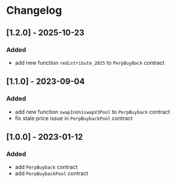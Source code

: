 # Changelog

## [1.2.0] - 2025-10-23
### Added
- add new function `redistribute_2025` to `PerpBuyBack` contract

## [1.1.0] - 2023-09-04
### Added
- add new function `swapInUniswapV3Pool` to `PerpBuyback` contract
- fix stale price issue in `PerpBuybackPool` contract

## [1.0.0] - 2023-01-12
### Added
- add `PerpBuyback` contract
- add `PerpBuybackPool` contract